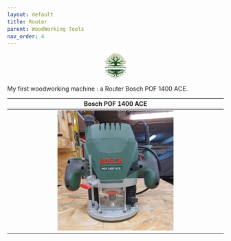 ```yaml
---
layout: default
title: Router
parent: WoodWorking Tools
nav_order: 4
---
```

<center>
<img src="../media/Lignarius.png" width="10%" height="10%" align="middle"/>
</center>

My first woodworking machine : a Router Bosch POF 1400 ACE. 


|                               Bosch POF 1400 ACE                                |
|:-------------------------------------------------------------------------------:|
| <img alt="image" height="55%" src="/media/Bosch_POF_1400_ACE.jpg" width="55%"/> | 